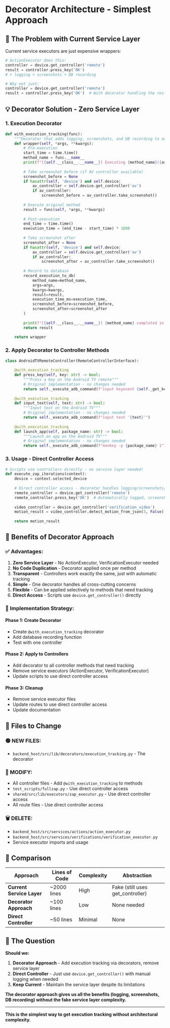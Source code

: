 # Decorator Architecture - Simplest Approach

## 🎯 **The Problem with Current Service Layer**

Current service executors are just expensive wrappers:
```python
# ActionExecutor does this:
controller = device.get_controller('remote')
result = controller.press_key('OK')
# + logging + screenshots + DB recording

# Why not just:
controller = device.get_controller('remote')
result = controller.press_key('OK')  # With decorator handling the rest
```

## 💡 **Decorator Solution - Zero Service Layer**

### **1. Execution Decorator**
```python
def with_execution_tracking(func):
    """Decorator that adds logging, screenshots, and DB recording to any controller method"""
    def wrapper(self, *args, **kwargs):
        # Pre-execution
        start_time = time.time()
        method_name = func.__name__
        print(f"[{self.__class__.__name__}] Executing {method_name}({args}, {kwargs})")
        
        # Take screenshot before (if AV controller available)
        screenshot_before = None
        if hasattr(self, 'device') and self.device:
            av_controller = self.device.get_controller('av')
            if av_controller:
                screenshot_before = av_controller.take_screenshot()
        
        # Execute original method
        result = func(self, *args, **kwargs)
        
        # Post-execution
        end_time = time.time()
        execution_time = (end_time - start_time) * 1000
        
        # Take screenshot after
        screenshot_after = None
        if hasattr(self, 'device') and self.device:
            av_controller = self.device.get_controller('av')
            if av_controller:
                screenshot_after = av_controller.take_screenshot()
        
        # Record to database
        record_execution_to_db(
            method_name=method_name,
            args=args,
            kwargs=kwargs,
            result=result,
            execution_time_ms=execution_time,
            screenshot_before=screenshot_before,
            screenshot_after=screenshot_after
        )
        
        print(f"[{self.__class__.__name__}] {method_name} completed in {execution_time:.0f}ms")
        return result
    
    return wrapper
```

### **2. Apply Decorator to Controller Methods**
```python
class AndroidTVRemoteController(RemoteControllerInterface):
    
    @with_execution_tracking
    def press_key(self, key: str) -> bool:
        """Press a key on the Android TV remote"""
        # Original implementation - no changes needed
        return self._execute_adb_command(f"input keyevent {self._get_keycode(key)}")
    
    @with_execution_tracking  
    def input_text(self, text: str) -> bool:
        """Input text on the Android TV"""
        # Original implementation - no changes needed
        return self._execute_adb_command(f"input text '{text}'")
    
    @with_execution_tracking
    def launch_app(self, package_name: str) -> bool:
        """Launch an app on the Android TV"""
        # Original implementation - no changes needed
        return self._execute_adb_command(f"monkey -p {package_name} 1")
```

### **3. Usage - Direct Controller Access**
```python
# Scripts use controllers directly - no service layer needed!
def execute_zap_iterations(context):
    device = context.selected_device
    
    # Direct controller access - decorator handles logging/screenshots/DB
    remote_controller = device.get_controller('remote')
    remote_controller.press_key('OK')  # Automatically logged, screenshotted, recorded
    
    video_controller = device.get_controller('verification_video')  
    motion_result = video_controller.detect_motion_from_json(3, False)  # Automatically tracked
    
    return motion_result
```

## 🚀 **Benefits of Decorator Approach**

### **✅ Advantages:**
1. **Zero Service Layer** - No ActionExecutor, VerificationExecutor needed
2. **No Code Duplication** - Decorator applied once per method
3. **Transparent** - Controllers work exactly the same, just with automatic tracking
4. **Simple** - One decorator handles all cross-cutting concerns
5. **Flexible** - Can be applied selectively to methods that need tracking
6. **Direct Access** - Scripts use `device.get_controller()` directly

### **🔧 Implementation Strategy:**

#### **Phase 1: Create Decorator**
- Create `@with_execution_tracking` decorator
- Add database recording function
- Test with one controller

#### **Phase 2: Apply to Controllers**  
- Add decorator to all controller methods that need tracking
- Remove service executors (ActionExecutor, VerificationExecutor)
- Update scripts to use direct controller access

#### **Phase 3: Cleanup**
- Remove service executor files
- Update routes to use direct controller access
- Update documentation

## 📁 **Files to Change**

### **🟢 NEW FILES:**
- `backend_host/src/lib/decorators/execution_tracking.py` - The decorator

### **🔴 MODIFY:**
- All controller files - Add `@with_execution_tracking` to methods
- `test_scripts/fullzap.py` - Use direct controller access
- `shared/src/lib/executors/zap_executor.py` - Use direct controller access
- All route files - Use direct controller access

### **🗑️ DELETE:**
- `backend_host/src/services/actions/action_executor.py`
- `backend_host/src/services/verifications/verification_executor.py`
- Service executor imports and usage

## 🎯 **Comparison**

| **Approach** | **Lines of Code** | **Complexity** | **Abstraction** |
|--------------|-------------------|----------------|-----------------|
| **Current Service Layer** | ~2000 lines | High | Fake (still uses get_controller) |
| **Decorator Approach** | ~100 lines | Low | None needed |
| **Direct Controller** | ~50 lines | Minimal | None |

## 💭 **The Question**

**Should we:**
1. **Decorator Approach** - Add execution tracking via decorators, remove service layer
2. **Direct Controller** - Just use `device.get_controller()` with manual logging when needed
3. **Keep Current** - Maintain the service layer despite its limitations

**The decorator approach gives us all the benefits (logging, screenshots, DB recording) without the fake service layer complexity.**

---

**This is the simplest way to get execution tracking without architectural complexity.**
